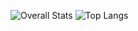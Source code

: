 
![Overall Stats](https://github-readme-stats.vercel.app/api?username=robertplawski&count_private=true&show_icons=true&hide=contribs)
![Top Langs](https://github-readme-stats.vercel.app/api/top-langs/?username=robertplawski&layout=compact)
<!--
**robertplawski/robertplawski** is a ✨ _special_ ✨ repository because its `README.md` (this file) appears on your GitHub profile.

Here are some ideas to get you started:

- 🔭 I’m currently working on ...
- 🌱 I’m currently learning ...
- 👯 I’m looking to collaborate on ...
- 🤔 I’m looking for help with ...
- 💬 Ask me about ...
- 📫 How to reach me: ...
- 😄 Pronouns: ...
- ⚡ Fun fact: ...
-->
